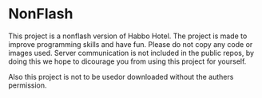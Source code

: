 # NonFlash
This project is a nonflash version of Habbo Hotel. The project is made to improve programming skills and have fun. Please do not copy any code or images used.
Server communication is not included in the public repos, by doing this we hope to dicourage you from using this project for yourself.

Also this project is not to be usedor downloaded without the authers permission.
